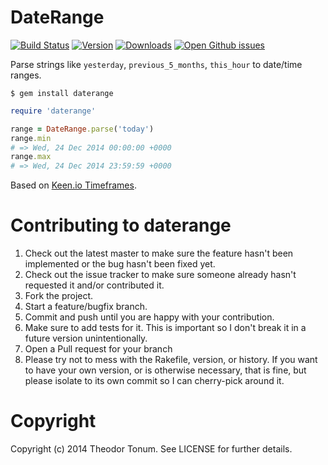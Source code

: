 # DateRange

[![Build Status](https://img.shields.io/codeship/2b277380-6d90-0132-7e93-261dee642691/master.svg?style=flat-square)](https://codeship.com/projects/54247)
[![Version](http://img.shields.io/gem/v/daterange.svg?style=flat-square)](https://rubygems.org/gems/daterange)
[![Downloads](http://img.shields.io/gem/dt/daterange.svg?style=flat-square)](https://rubygems.org/gems/daterange)
[![Open Github issues](http://img.shields.io/github/issues/theodorton/daterange.svg?style=flat-square)](https://github.com/theodorton/daterange/issues)

Parse strings like `yesterday`, `previous_5_months`, `this_hour` to date/time ranges.

```shell
$ gem install daterange
```

```ruby
require 'daterange'

range = DateRange.parse('today')
range.min
# => Wed, 24 Dec 2014 00:00:00 +0000
range.max
# => Wed, 24 Dec 2014 23:59:59 +0000
```

Based on [Keen.io Timeframes](https://keen.io/docs/data-analysis/timeframe/).

# Contributing to daterange

1. Check out the latest master to make sure the feature hasn't been implemented or the bug hasn't been fixed yet.
2. Check out the issue tracker to make sure someone already hasn't requested it and/or contributed it.
3. Fork the project.
4. Start a feature/bugfix branch.
5. Commit and push until you are happy with your contribution.
6. Make sure to add tests for it. This is important so I don't break it in a future version unintentionally.
7. Open a Pull request for your branch
8. Please try not to mess with the Rakefile, version, or history. If you want to have your own version, or is otherwise necessary, that is fine, but please isolate to its own commit so I can cherry-pick around it.

# Copyright

Copyright (c) 2014 Theodor Tonum. See LICENSE for
further details.
